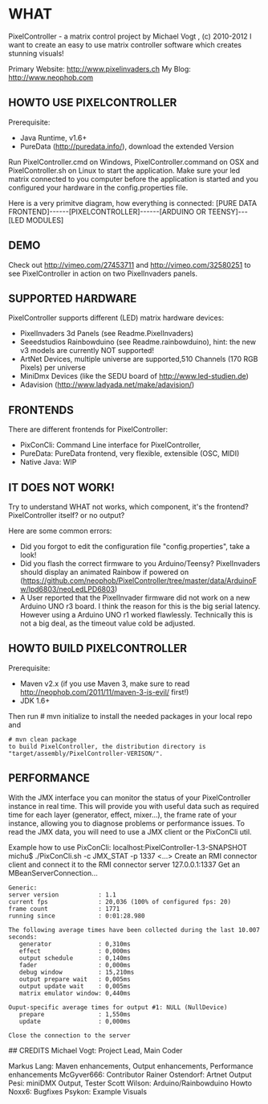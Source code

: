# WHAT
PixelController - a matrix control project by Michael Vogt <michu at neophob.com>, (c) 2010-2012
I want to create an easy to use matrix controller software which creates stunning visuals!

Primary Website: http://www.pixelinvaders.ch
My Blog: http://www.neophob.com


## HOWTO USE PIXELCONTROLLER
Prerequisite:
* Java Runtime, v1.6+
* PureData (http://puredata.info/), download the extended Version

Run PixelController.cmd on Windows, PixelController.command on OSX and PixelController.sh on Linux to start the application.
Make sure your led matrix connected to you computer before the application is started and you configured your hardware in 
the config.properties file.

Here is a very primitve diagram, how everything is connected:
[PURE DATA FRONTEND]---<TCP>---[PIXELCONTROLLER]---<SERIAL>---[ARDUINO OR TEENSY]---[LED MODULES]


## DEMO
Check out http://vimeo.com/27453711 and http://vimeo.com/32580251 to see PixelController in action 
on two PixelInvaders panels. 


## SUPPORTED HARDWARE
PixelController supports different (LED) matrix hardware devices:
* PixelInvaders 3d Panels (see Readme.PixelInvaders)
* Seeedstudios Rainbowduino (see Readme.rainbowduino), hint: the new v3 models are currently NOT supported!
* ArtNet Devices, multiple universe are supported,510 Channels (170 RGB Pixels) per universe
* MiniDmx Devices (like the SEDU board of http://www.led-studien.de)
* Adavision (http://www.ladyada.net/make/adavision/)


## FRONTENDS
There are different frontends for PixelController:
* PixConCli: Command Line interface for PixelController, 
* PureData: PureData frontend, very flexible, extensible (OSC, MIDI)
* Native Java: WIP


## IT DOES NOT WORK!
Try to understand WHAT not works, which component, it's the frontend? PixelController itself? or no output?

Here are some common errors:
* Did you forgot to edit the configuration file "config.properties", take a look!
* Did you flash the correct firmware to you Arduino/Teensy? PixelInvaders should display an animated Rainbow
   if powered on (https://github.com/neophob/PixelController/tree/master/data/ArduinoFw/lpd6803/neoLedLPD6803)
* A User reported that the PixelInvader firmware did not work on a new Arduino UNO r3 board. I think the reason
   for this is the big serial latency. However using a Arduino UNO r1 worked flawlessly. Technically this is not a big
   deal, as the timeout value cold be adjusted.


## HOWTO BUILD PIXELCONTROLLER
Prerequisite:
* Maven v2.x (if you use Maven 3, make sure to read http://neophob.com/2011/11/maven-3-is-evil/ first!)
* JDK 1.6+

Then run 
    # mvn initialize
    to install the needed packages in your local repo and
    
    # mvn clean package
    to build PixelController, the distribution directory is "target/assembly/PixelController-VERISON/".


## PERFORMANCE
With the JMX interface you can monitor the status of your PixelController instance in real time. This 
will provide you with useful data such as required time for each layer (generator, effect, mixer…), the 
frame rate of your instance, allowing you to diagnose problems or performance issues. To read the JMX 
data, you will need to use a JMX client or the PixConCli util.

Example how to use PixConCli:
    localhost:PixelController-1.3-SNAPSHOT michu$ ./PixConCli.sh -c JMX_STAT -p 1337
    <...>
    Create an RMI connector client and connect it to the RMI connector server 127.0.0.1:1337
    Get an MBeanServerConnection...
    
    Generic:
    server version           : 1.1
    current fps              : 20,036 (100% of configured fps: 20)
    frame count              : 1771
    running since            : 0:01:28.980
    
    The following average times have been collected during the last 10.007 seconds:
       generator             : 0,310ms
       effect                : 0,000ms
       output schedule       : 0,140ms
       fader                 : 0,000ms
       debug window          : 15,210ms
       output prepare wait   : 0,005ms
       output update wait    : 0,005ms
       matrix emulator window: 0,440ms
    
    Ouput-specific average times for output #1: NULL (NullDevice)
       prepare               : 1,550ms
       update                : 0,000ms
    
    Close the connection to the server


## CREDITS
Michael Vogt:       Project Lead, Main Coder		
	
Markus Lang:        Maven enhancements, Output enhancements, Performance enhancements
McGyver666:         Contributor
Rainer Ostendorf:   Artnet Output
Pesi:               miniDMX Output, Tester
Scott Wilson:       Arduino/Rainbowduino Howto
Noxx6:              Bugfixes
Psykon:             Example Visuals

